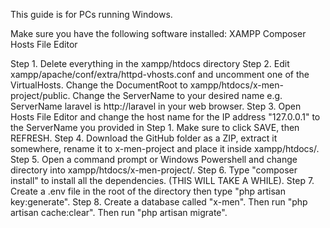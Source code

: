 This guide is for PCs running Windows.

Make sure you have the following software installed:
XAMPP
Composer
Hosts File Editor

Step 1. Delete everything in the xampp/htdocs directory
Step 2. Edit xampp/apache/conf/extra/httpd-vhosts.conf and uncomment one of the VirtualHosts. Change the DocumentRoot to xampp/htdocs/x-men-project/public. Change the ServerName to your desired name e.g. ServerName laravel is http://laravel in your web browser.
Step 3. Open Hosts File Editor and change the host name for the IP address "127.0.0.1" to the ServerName you provided in Step 1. Make sure to click SAVE, then REFRESH.
Step 4. Download the GitHub folder as a ZIP, extract it somewhere, rename it to x-men-project and place it inside xampp/htdocs/.
Step 5. Open a command prompt or Windows Powershell and change directory into xampp/htdocs/x-men-project/.
Step 6. Type "composer install" to install all the dependencies. (THIS WILL TAKE A WHILE).
Step 7. Create a .env file in the root of the directory then type "php artisan key:generate".
Step 8. Create a database called "x-men". Then run "php artisan cache:clear". Then run "php artisan migrate".
